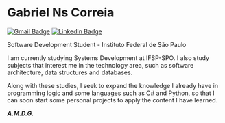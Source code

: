 # Gabriel Ns Correia 

[![Gmail Badge](https://img.shields.io/badge/-gabrielnascor@gmail.com-00875f?style=flat-square&logo=Gmail&logoColor=white&link=mailto:gabrielnascor@gmail.com)](mailto:gabrielnascor@gmail.com)
[![Linkedin Badge](https://img.shields.io/badge/-Gabriel%20Ns%20Correia-00875f?style=flat-square&logo=Linkedin&logoColor=white&link=https://www.linkedin.com/in/gabriel-nascimento-correia-ab94b2338/)](https://www.linkedin.com/in/gabriel-nascimento-correia-ab94b2338/)

Software Development Student - Instituto Federal de São Paulo

I am currently studying Systems Development at IFSP-SPO. I also study subjects that interest me in the technology area, such as software architecture, data structures and databases. 

Along with these studies, I seek to expand the knowledge I already have in programming logic and some languages ​​such as C# and Python, so that I can soon start some personal projects to apply the content I have learned.

***A.M.D.G.***
